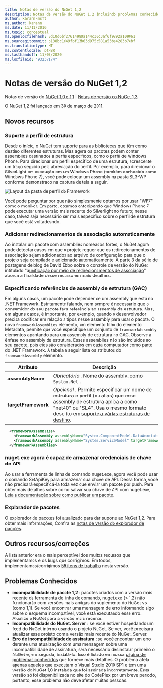 ```yaml
---
title: Notas de versão do NuGet 1,2
description: Notas de versão do NuGet 1,2 incluindo problemas conhecidos, correções de bugs, recursos adicionados e DCRs.
author: karann-msft
ms.author: karann
ms.date: 11/11/2016
ms.topic: conceptual
ms.openlocfilehash: 5d10d6bf27614980a144c30c3af6f9892a109061
ms.sourcegitcommit: b138bc1d49fbf13b63d975c581a53be4283b7ebf
ms.translationtype: MT
ms.contentlocale: pt-BR
ms.lasthandoff: 11/03/2020
ms.locfileid: "93237174"
---
```

# <a name="nuget-12-release-notes"></a>Notas de versão do NuGet 1,2

Notas de versão do [NuGet 1,0 e 1,1](../release-notes/nuget-1.1.md)  |  [Notas de versão do NuGet 1,3](../release-notes/nuget-1.3.md)

O NuGet 1,2 foi lançado em 30 de março de 2011.

## <a name="new-features"></a>Novos recursos

### <a name="framework-profile-support"></a>Suporte a perfil de estrutura

Desde o início, o NuGet tem suporte para as bibliotecas que têm como destino diferentes estruturas. Mas agora os pacotes podem conter assemblies destinados a perfis específicos, como o perfil de Windows Phone. Para direcionar um perfil específico de uma estrutura, acrescente um traço seguido pela abreviação do perfil. Por exemplo, para direcionar o SilverLight em execução em um Windows Phone (também conhecido como Windows Phone 7), você pode colocar um assembly na pasta SL3-WP conforme demonstrado na captura de tela a seguir.

![Layout da pasta de perfil do Framework](./media/framework-profile-support.png)

Você pode perguntar por que não simplesmente optamos por usar "WP7" como o moniker. Em parte, estamos antecipando que Windows Phone 7 pode executar uma versão mais recente do Silverlight no futuro; nesse caso, talvez seja necessário ser mais específico sobre o perfil de estrutura que você está voltadosndo.

### <a name="automatically-add-binding-redirects"></a>Adicionar redirecionamentos de associação automaticamente

Ao instalar um pacote com assemblies nomeados fortes, o NuGet agora pode detectar casos em que o projeto requer que os redirecionamentos de associação sejam adicionados ao arquivo de configuração para que o projeto seja compilado e adicionado automaticamente. A parte 3 da série de postagens de blog de David Ebbo sobre o controle de versão do NuGet intitulado "a[unificação por meio de redirecionamentos de associação](http://blog.davidebbo.com/2011/01/nuget-versioning-part-3-unification-via.html)" aborda a finalidade desse recurso em mais detalhes.

<a name="framework-assembly-refs"></a>

### <a name="specifying-framework-assembly-references-gac"></a>Especificando referências de assembly de estrutura (GAC)

Em alguns casos, um pacote pode depender de um assembly que está no .NET Framework. Estritamente falando, nem sempre é necessário que o consumidor do seu pacote faça referência ao assembly da estrutura. Mas, em alguns casos, é importante, por exemplo, quando o desenvolvedor precisa codificar em relação a tipos nesse assembly para usar o pacote. O novo `frameworkAssemblies` elemento, um elemento filho do elemento Metadata, permite que você especifique um conjunto de `frameworkAssembly` elementos apontando para um assembly de estrutura no GAC. Observe a ênfase no assembly de estrutura.
Esses assemblies não são incluídos no seu pacote, pois eles são considerados em cada computador como parte do .NET Framework. A tabela a seguir lista os atributos do `frameworkAssembly` elemento.


|Atributo |Descrição|
|----------------|-----------|
|**assemblyName**|*Obrigatório* . Nome do assembly, como `System.Net` .|
|**targetFramework**|*Opcional* . Permite especificar um nome de estrutura e perfil (ou alias) que esse assembly de estrutura aplica a como "net40" ou "SL4". Usa o mesmo formato descrito em [suporte a várias estruturas de destino](../create-packages/supporting-multiple-target-frameworks.md).|

```xml
  <frameworkAssemblies>
    <frameworkAssembly assemblyName="System.ComponentModel.DataAnnotations" targetFramework="net40" />
    <frameworkAssembly assemblyName="System.ServiceModel" targetFramework="net40" />
  </frameworkAssemblies>
```

### <a name="nugetexe-now-is-able-to-store-api-key-credentials"></a>nuget.exe agora é capaz de armazenar credenciais de chave de API

Ao usar a ferramenta de linha de comando nuget.exe, agora você pode usar o comando SetApiKey para armazenar sua chave de API. Dessa forma, você não precisará especificá-la toda vez que enviar um pacote por push. Para obter mais detalhes sobre como salvar sua chave de API com nuget.exe, [Leia a documentação sobre como publicar um pacote](../nuget-org/publish-a-package.md).

### <a name="package-explorer"></a>Explorador de pacotes
O explorador de pacotes foi atualizado para dar suporte ao NuGet 1,2. Para obter mais informações, Confira as [notas de versão do explorador de pacotes](http://nuget.codeplex.com/wikipage?title=New%20features%20in%20NuGet%20Package%20Explorer%201.0).

## <a name="other-featuresfixes"></a>Outros recursos/correções

A lista anterior era o mais perceptível dos muitos recursos que implementamos e os bugs que corrigimos. Em todos, implementamos/corrigimos [59 itens de trabalho](http://nuget.codeplex.com/workitem/list/advanced?keyword=&status=All&type=All&priority=All&release=NuGet%201.2&assignedTo=All&component=All&sortField=Votes&sortDirection=Descending&page=0) nesta versão.

## <a name="known-issues"></a>Problemas Conhecidos

* **incompatibilidade de pacote 1,2** : pacotes criados com a versão mais recente da ferramenta de linha de comando, nuget.exe (> 1,2) não funcionarão com versões mais antigas do suplemento do NuGet vs (como 1,1). Se você encontrar uma mensagem de erro informando algo sobre o esquema incompatível, você está executando esse erro. Atualize o NuGet para a versão mais recente.
* **Incompatibilidade do NuGet. Server** : se você estiver hospedando um feed do NuGet interno usando o projeto NuGet. Server, você precisará atualizar esse projeto com a versão mais recente do NuGet. Server.
* **Erro de incompatibilidade de assinatura** : se você encontrar um erro durante uma atualização com uma mensagem sobre uma incompatibilidade de assinatura, será necessário desinstalar primeiro o NuGet e, em seguida, instalá-lo. Isso é listado em nossa [página de problemas conhecidos](../release-notes/known-issues.md) que fornece mais detalhes. O problema afeta apenas aqueles que executam o Visual Studio 2010 SP1 e tem uma versão do NuGet 1,0 instalada que foi assinada incorretamente. Essa versão só foi disponibilizada no site do CodePlex por um breve período, portanto, esse problema não deve afetar muitas pessoas.